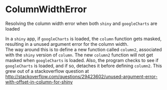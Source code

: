 # ColumnWidthError
Resolving the column width error when both `shiny` and `googleCharts` are loaded

In a `shiny` app, if `googleCharts` is loaded, the `column` function gets masked, resulting in a unused argument error for the column width.  
The way around this is to define a new function called `column2`, associated with the `shiny` version of `column`.
The new `column2` function will not get masked when `googleCharts` is loaded.
Also, the program checks to see if `googleCharts` is loaded, and if so, detaches it before defining `column2`.
This grew out of a stackoverflow question at http://stackoverflow.com/questions/29423602/unused-argument-error-with-offset-in-column-for-shiny

